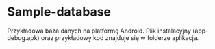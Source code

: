 # Sample-database
Przykładowa baza danych na platformę Android.
Plik instalacyjny (app-debug.apk) oraz przykładowy kod znajduje się w folderze aplikacja.
